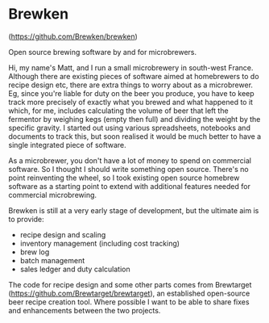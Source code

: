 # Brewken
(https://github.com/Brewken/brewken)

Open source brewing software by and for microbrewers.

Hi, my name's Matt, and I run a small microbrewery in south-west France.  Although there are existing pieces of software aimed at homebrewers to do recipe design etc, there are extra things to worry about as a microbrewer.  Eg, since you're liable for duty on the beer you produce, you have to keep track more precisely of exactly what you brewed and what happened to it which, for me, includes calculating the volume of beer that left the fermentor by weighing kegs (empty then full) and dividing the weight by the specific gravity.  I started out using various spreadsheets, notebooks and documents to track this, but soon realised it would be much better to have a single integrated piece of software.

As a microbrewer, you don't have a lot of money to spend on commercial software.  So I thought I should write something open source.  There's no point reinventing the wheel, so I took existing open source homebrew software as a starting point to extend with additional features needed for commercial microbrewing.

Brewken is still at a very early stage of development, but the ultimate aim is to provide:
 - recipe design and scaling
 - inventory management (including cost tracking)
 - brew log
 - batch management
 - sales ledger and duty calculation

The code for recipe design and some other parts comes from Brewtarget (https://github.com/Brewtarget/brewtarget), an established open-source beer recipe creation tool.  Where possible I want to be able to share fixes and enhancements between the two projects.
